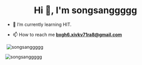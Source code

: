 <h1 align="center">Hi 👋, I'm songsanggggg</h1>

- 🌱 I’m currently learning HIT.

- 📫 How to reach me **bxgh6.xivkv71ra8@gmail.com**

<p>&nbsp;<img align="center" src="https://github-readme-stats.vercel.app/api?username=songsanggggg&show_icons=true&locale=en" alt="songsanggggg" /></p>

<p><img align="center" src="https://github-readme-streak-stats.herokuapp.com/?user=songsanggggg&" alt="songsanggggg" /></p>
